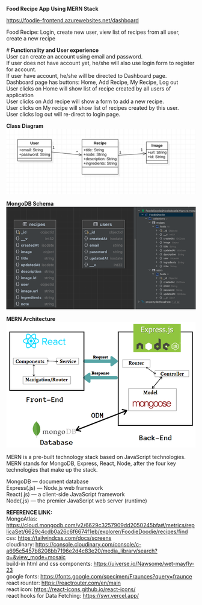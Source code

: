 ****Food Recipe App Using MERN Stack****

https://foodie-frontend.azurewebsites.net/dashboard

Food Recipe: Login, create new user, view list of recipes from all user, create a new recipe

#<b> Functionality and User experience </b> <br>
User can create an account using email and password. <br>
If user does not have account yet, he/she will also use login form to register for account. <br>
If user have account, he/she will be directed to Dashboard page. <br>
Dashboard page has buttons: Home, Add Recipe, My Recipe, Log out  <br>
User clicks on Home will show list of recipe created by all users of application <br>
User clicks on Add recipe will show a form to add a new recipe. <br>
User clicks on My recipe will show list of recipes created by this user. <br>
User clicks log out will re-direct to login page.

**Class Diagram**
![Class Diagram](https://github.com/HienDinh3010/foodie-frontend/blob/master/screenshots/image.png)

**MongoDB Schema**
![Database](https://github.com/HienDinh3010/foodie-frontend/blob/master/screenshots/image%20copy.png)

**MERN Architecture**
![MERN](https://github.com/HienDinh3010/foodie-frontend/blob/master/screenshots/mongodb.png)

MERN is a pre-built technology stack based on JavaScript technologies. MERN stands for MongoDB, Express, React, Node, after the four key technologies that make up the stack.

MongoDB — document database <br>
Express(.js) — Node.js web framework <br>
React(.js) — a client-side JavaScript framework <br>
Node(.js) — the premier JavaScript web server (runtime) <br>

**REFERENCE LINK:** <br>
MongoAtlas: https://cloud.mongodb.com/v2/6629c3257909dd2050245bfa#/metrics/replicaSet/6629c4cdb0a26c6f6674f1eb/explorer/FoodieDoodie/recipes/find <br>
css: https://tailwindcss.com/docs/screens <br>
cloudinary: https://console.cloudinary.com/console/c-a695c5457b8208bb7196e2d4c83e20/media_library/search?q=&view_mode=mosaic <br>
build-in html and css components: https://uiverse.io/Nawsome/wet-mayfly-23 <br>
google fonts: https://fonts.google.com/specimen/Fraunces?query=fraunce <br>
react rounter: https://reactrouter.com/en/main <br>
react icon: https://react-icons.github.io/react-icons/  <br>
react hooks for Data Fetching: https://swr.vercel.app/  <br>
